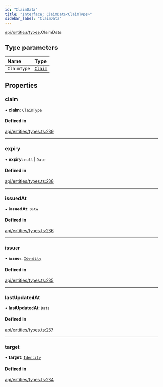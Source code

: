 ```yaml
---
id: "ClaimData"
title: "Interface: ClaimData<ClaimType>"
sidebar_label: "ClaimData"
---
```


[api/entities/types](../../../../../modules/API/Entities/Types/Types.md).ClaimData

## Type parameters

| Name | Type |
| :------ | :------ |
| `ClaimType` | [`Claim`](../../../../../modules/API/Entities/Types/Types.md#claim) |

## Properties

### claim

• **claim**: `ClaimType`

#### Defined in

[api/entities/types.ts:239](https://github.com/PolymeshAssociation/polymesh-sdk/blob/fe2e6dd1d/src/api/entities/types.ts#L239)

___

### expiry

• **expiry**: ``null`` \| `Date`

#### Defined in

[api/entities/types.ts:238](https://github.com/PolymeshAssociation/polymesh-sdk/blob/fe2e6dd1d/src/api/entities/types.ts#L238)

___

### issuedAt

• **issuedAt**: `Date`

#### Defined in

[api/entities/types.ts:236](https://github.com/PolymeshAssociation/polymesh-sdk/blob/fe2e6dd1d/src/api/entities/types.ts#L236)

___

### issuer

• **issuer**: [`Identity`](../../../../../classes/API/Entities/Identity/Identity.md)

#### Defined in

[api/entities/types.ts:235](https://github.com/PolymeshAssociation/polymesh-sdk/blob/fe2e6dd1d/src/api/entities/types.ts#L235)

___

### lastUpdatedAt

• **lastUpdatedAt**: `Date`

#### Defined in

[api/entities/types.ts:237](https://github.com/PolymeshAssociation/polymesh-sdk/blob/fe2e6dd1d/src/api/entities/types.ts#L237)

___

### target

• **target**: [`Identity`](../../../../../classes/API/Entities/Identity/Identity.md)

#### Defined in

[api/entities/types.ts:234](https://github.com/PolymeshAssociation/polymesh-sdk/blob/fe2e6dd1d/src/api/entities/types.ts#L234)
